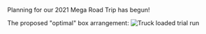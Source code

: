 Planning for our 2021 Mega Road Trip has begun!

The proposed "optimal" box arrangement:
![Truck loaded trial run](https://lh3.googleusercontent.com/pw/ACtC-3e2juJVllfu8GuXMAWP5RdJ5mlMx7dWP7CYxL7Wt3Red7G5Ip12doHkOlg5b7gBHOfHb0NlgJp7fcB9q2Uo0zwGQ5zExegpczeKBA2bB_8GCJ9kqgahBv_ZO9nwFvl-NDky1hHVTSHo7PF295ztF6k4mQ=w800-no-tmp.jpg)


<!--stackedit_data:
eyJoaXN0b3J5IjpbMTc3MjMzMzQwNiwxMTk5NDQ2NTAyXX0=
-->